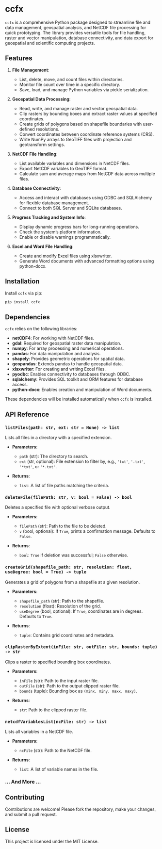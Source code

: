 # ccfx

`ccfx` is a comprehensive Python package designed to streamline file and data management, geospatial analysis, and NetCDF file processing for quick prototyping. The library provides versatile tools for file handling, raster and vector manipulation, database connectivity, and data export for geospatial and scientific computing projects.

## Features

1. **File Management**:
   - List, delete, move, and count files within directories.
   - Monitor file count over time in a specific directory.
   - Save, load, and manage Python variables via pickle serialization.

2. **Geospatial Data Processing**:
   - Read, write, and manage raster and vector geospatial data.
   - Clip rasters by bounding boxes and extract raster values at specified coordinates.
   - Create grids of polygons based on shapefile boundaries with user-defined resolutions.
   - Convert coordinates between coordinate reference systems (CRS).
   - Write NumPy arrays to GeoTIFF files with projection and geotransform settings.

3. **NetCDF File Handling**:
   - List available variables and dimensions in NetCDF files.
   - Export NetCDF variables to GeoTIFF format.
   - Calculate sum and average maps from NetCDF data across multiple files.

4. **Database Connectivity**:
   - Access and interact with databases using ODBC and SQLAlchemy for flexible database management.
   - Connect to both SQL Server and SQLite databases.

5. **Progress Tracking and System Info**:
   - Display dynamic progress bars for long-running operations.
   - Check the system’s platform information.
   - Enable or disable warnings programmatically.

6. **Excel and Word File Handling**:
   - Create and modify Excel files using xlsxwriter.
   - Generate Word documents with advanced formatting options using python-docx.

## Installation

Install `ccfx` via pip:
```bash
pip install ccfx
```

## Dependencies

`ccfx` relies on the following libraries:

- **netCDF4**: For working with NetCDF files.
- **gdal**: Required for geospatial raster data manipulation.
- **numpy**: For array processing and numerical operations.
- **pandas**: For data manipulation and analysis.
- **shapely**: Provides geometric operations for spatial data.
- **geopandas**: Extends pandas to handle geospatial data.
- **xlsxwriter**: For creating and writing Excel files.
- **pyodbc**: Enables connectivity to databases through ODBC.
- **sqlalchemy**: Provides SQL toolkit and ORM features for database access.
- **python-docx**: Enables creation and manipulation of Word documents.

These dependencies will be installed automatically when `ccfx` is installed.

## API Reference

### `listFiles(path: str, ext: str = None) -> list`
Lists all files in a directory with a specified extension.

- **Parameters**:
  - `path` (str): The directory to search.
  - `ext` (str, optional): File extension to filter by, e.g., `'txt'`, `'.txt'`, `'*txt'`, or `'*.txt'`.

- **Returns**:
  - `list`: A list of file paths matching the criteria.

### `deleteFile(filePath: str, v: bool = False) -> bool`
Deletes a specified file with optional verbose output.

- **Parameters**:
  - `filePath` (str): Path to the file to be deleted.
  - `v` (bool, optional): If `True`, prints a confirmation message. Defaults to `False`.

- **Returns**:
  - `bool`: `True` if deletion was successful; `False` otherwise.

### `createGrid(shapefile_path: str, resolution: float, useDegree: bool = True) -> tuple`
Generates a grid of polygons from a shapefile at a given resolution.

- **Parameters**:
  - `shapefile_path` (str): Path to the shapefile.
  - `resolution` (float): Resolution of the grid.
  - `useDegree` (bool, optional): If `True`, coordinates are in degrees. Defaults to `True`.

- **Returns**:
  - `tuple`: Contains grid coordinates and metadata.

### `clipRasterByExtent(inFile: str, outFile: str, bounds: tuple) -> str`
Clips a raster to specified bounding box coordinates.

- **Parameters**:
  - `inFile` (str): Path to the input raster file.
  - `outFile` (str): Path to the output clipped raster file.
  - `bounds` (tuple): Bounding box as `(minx, miny, maxx, maxy)`.

- **Returns**:
  - `str`: Path to the clipped raster file.

### `netcdfVariablesList(ncFile: str) -> list`
Lists all variables in a NetCDF file.

- **Parameters**:
  - `ncFile` (str): Path to the NetCDF file.

- **Returns**:
  - `list`: A list of variable names in the file.

### ... And More ...

## Contributing

Contributions are welcome! Please fork the repository, make your changes, and submit a pull request.

## License
This project is licensed under the MIT License.
